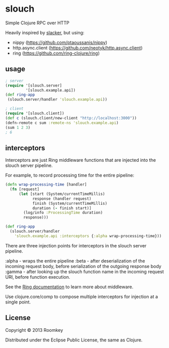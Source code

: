 # slouch

Simple Clojure RPC over HTTP

Heavily inspired by [slacker](http://github.com/sunng87/slacker), but using:

- nippy (https://github.com/ptaoussanis/nippy)
- http.async.client (https://github.com/neotyk/http.async.client)
- ring (https://github.com/ring-clojure/ring)

## usage

```clojure
; server
(require '[slouch.server]
         '[slouch.example.api])
(def ring-app
 (slouch.server/handler 'slouch.example.api))

; client
(require '[slouch.client])
(def c (slouch.client/new-client "http://localhost:3000"))
(defn-remote c sum :remote-ns 'slouch.example.api)
(sum 1 2 3)
; 6
```

## interceptors

Interceptors are just Ring middleware functions that are injected
into the slouch server pipeline.

For example, to record processing time for the entire pipeline:

```clojure
(defn wrap-processing-time [handler]
  (fn [request]
      (let [start (System/currentTimeMillis)
            response (handler request)
            finish (System/currentTimeMillis)
            duration (- finish start)]
        (log/info :ProcessingTime duration)
        response)))

(def ring-app
  (slouch.server/handler
    'slouch.example.api :interceptors {:alpha wrap-processing-time}))
```

There are three injection points for interceptors in the slouch
server pipeline.

:alpha - wraps the entire pipeline
:beta  - after deserialization of the incoming request body,
         before serialization of the outgoing response body
:gamma - after looking up the slouch function name in the
         incoming request URI, before function execution.

See the [Ring documentation](https://github.com/ring-clojure/ring/wiki/Concepts) to learn more about middleware.

Use clojure.core/comp to compose multiple interceptors for
injection at a single point.

## License

Copyright © 2013 Roomkey

Distributed under the Eclipse Public License, the same as Clojure.
